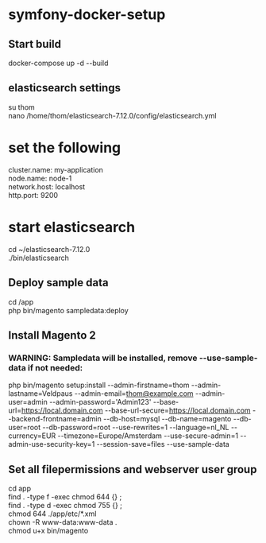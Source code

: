 # symfony-docker-setup

## Start build 
docker-compose up -d --build  

## elasticsearch settings
su thom  
nano /home/thom/elasticsearch-7.12.0/config/elasticsearch.yml  

# set the following
cluster.name: my-application  
node.name: node-1  
network.host: localhost  
http.port: 9200  

# start elasticsearch
cd ~/elasticsearch-7.12.0  
./bin/elasticsearch  

## Deploy sample data
cd /app  
php bin/magento sampledata:deploy  

## Install Magento 2
### WARNING: Sampledata will be installed, remove --use-sample-data if not needed:
php bin/magento setup:install --admin-firstname=thom --admin-lastname=Veldpaus --admin-email=thom@example.com  --admin-user=admin --admin-password='Admin123'  --base-url=https://local.domain.com --base-url-secure=https://local.domain.com --backend-frontname=admin --db-host=mysql --db-name=magento --db-user=root --db-password=root  --use-rewrites=1 --language=nl_NL --currency=EUR --timezone=Europe/Amsterdam --use-secure-admin=1 --admin-use-security-key=1 --session-save=files --use-sample-data  

## Set all filepermissions and webserver user group
cd app  
find . -type f -exec chmod 644 {} \;  
find . -type d -exec chmod 755 {} \;  
chmod 644 ./app/etc/*.xml  
chown -R www-data:www-data .  
chmod u+x bin/magento  
